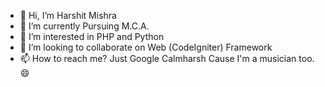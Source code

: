 - 👋 Hi, I’m Harshit Mishra
- 🌱 I’m currently Pursuing M.C.A.
- 👀 I’m interested in PHP and Python
- 💞️ I’m looking to collaborate on Web (CodeIgniter) Framework
- 📫 How to reach me? Just Google Calmharsh Cause I'm a musician too. 😄
<!---
Harshit-Mishra-110/Harshit-Mishra-110 is a ✨ special ✨ repository because its `README.md` (this file) appears on your GitHub profile.
You can click the Preview link to take a look at your changes.
--->
